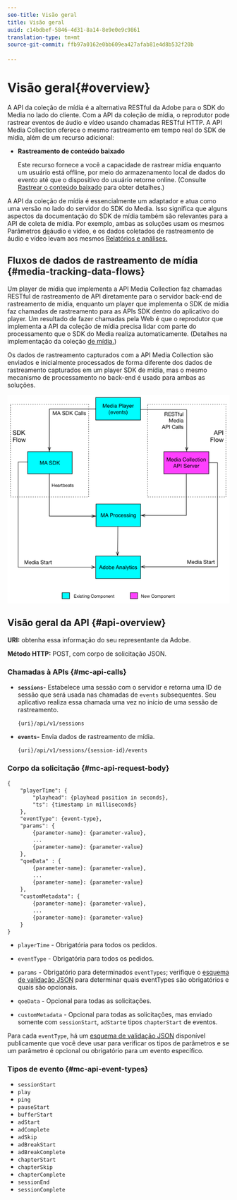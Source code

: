 ```yaml
---
seo-title: Visão geral
title: Visão geral
uuid: c14bdbef-5846-4d31-8a14-8e9e0e9c9861
translation-type: tm+mt
source-git-commit: ffb97a0162e0bb609ea427afab81e4d8b532f20b

---
```



# Visão geral{#overview}

A API da coleção de mídia é a alternativa RESTful da Adobe para o SDK do Media no lado do cliente. Com a API da coleção de mídia, o reprodutor pode rastrear eventos de áudio e vídeo usando chamadas RESTful HTTP. A API Media Collection oferece o mesmo rastreamento em tempo real do SDK de mídia, além de um recurso adicional:

* **Rastreamento de conteúdo baixado**

   Este recurso fornece a você a capacidade de rastrear mídia enquanto um usuário está offline, por meio do armazenamento local de dados do evento até que o dispositivo do usuário retorne online. (Consulte [Rastrear o conteúdo baixado](track-downloaded-content.md) para obter detalhes.)

A API da coleção de mídia é essencialmente um adaptador e atua como uma versão no lado do servidor do SDK do Media. Isso significa que alguns aspectos da documentação do SDK de mídia também são relevantes para a API de coleta de mídia. Por exemplo, ambas as soluções usam os mesmos Parâmetros [de](/help/metrics-and-metadata/audio-video-parameters.md)áudio e vídeo, e os dados coletados de rastreamento de áudio e vídeo levam aos mesmos [Relatórios e análises.](/help/media-reports/media-reports-enable.md)

## Fluxos de dados de rastreamento de mídia {#media-tracking-data-flows}

Um player de mídia que implementa a API Media Collection faz chamadas RESTful de rastreamento de API diretamente para o servidor back-end de rastreamento de mídia, enquanto um player que implementa o SDK de mídia faz chamadas de rastreamento para as APIs SDK dentro do aplicativo do player. Um resultado de fazer chamadas pela Web é que o reprodutor que implementa a API da coleção de mídia precisa lidar com parte do processamento que o SDK do Media realiza automaticamente. (Detalhes na implementação da coleção [de mídia.](mc-api-impl/mc-api-quick-start.md))

Os dados de rastreamento capturados com a API Media Collection são enviados e inicialmente processados de forma diferente dos dados de rastreamento capturados em um player SDK de mídia, mas o mesmo mecanismo de processamento no back-end é usado para ambas as soluções.

![](assets/col_api_overview_simple.png)

## Visão geral da API {#api-overview}

**URI:** obtenha essa informação do seu representante da Adobe.

**Método HTTP:** POST, com corpo de solicitação JSON.

### Chamadas à APIs {#mc-api-calls}

* **`sessions`-** Estabelece uma sessão com o servidor e retorna uma ID de sessão que será usada nas chamadas de `events` subsequentes. Seu aplicativo realiza essa chamada uma vez no início de uma sessão de rastreamento.

   ```
   {uri}/api/v1/sessions
   ```

* **`events`-** Envia dados de rastreamento de mídia.

   ```
   {uri}/api/v1/sessions/{session-id}/events
   ```

### Corpo da solicitação {#mc-api-request-body}

```
{ 
    "playerTime": { 
        "playhead": {playhead position in seconds}, 
        "ts": {timestamp in milliseconds} 
    }, 
    "eventType": {event-type}, 
    "params": { 
        {parameter-name}: {parameter-value}, 
        ... 
        {parameter-name}: {parameter-value} 
    }, 
    "qoeData" : { 
        {parameter-name}: {parameter-value}, 
        ... 
        {parameter-name}: {parameter-value} 
    }, 
    "customMetadata": { 
        {parameter-name}: {parameter-value}, 
        ... 
        {parameter-name}: {parameter-value} 
    } 
} 
```

* `playerTime` - Obrigatória para todos os pedidos.
* `eventType` - Obrigatória para todos os pedidos.
* `params` - Obrigatório para determinados `eventTypes`; verifique o [esquema de validação JSON](mc-api-ref/mc-api-json-validation.md) para determinar quais eventTypes são obrigatórios e quais são opcionais.

* `qoeData` - Opcional para todas as solicitações.
* `customMetadata` - Opcional para todas as solicitações, mas enviado somente com `sessionStart`, `adStart`e tipos `chapterStart` de eventos.

Para cada `eventType`, há um [esquema de validação JSON](mc-api-ref/mc-api-json-validation.md) disponível publicamente que você deve usar para verificar os tipos de parâmetros e se um parâmetro é opcional ou obrigatório para um evento específico.

### Tipos de evento {#mc-api-event-types}

* `sessionStart`
* `play`
* `ping`
* `pauseStart`
* `bufferStart`
* `adStart`
* `adComplete`
* `adSkip`
* `adBreakStart`
* `adBreakComplete`
* `chapterStart`
* `chapterSkip`
* `chapterComplete`
* `sessionEnd`
* `sessionComplete`

